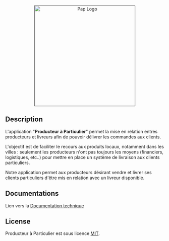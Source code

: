 <p align="center">
  <a href="" target="blank"><img src="../master/docs/res/pap_logo.png" width="320" alt="Pap Logo" /></a>
</p>
  
## Description

L'application "**Producteur à Particulier**" permet la mise en relation entres producteurs et livreurs afin de pouvoir délivrer les commandes aux clients.

L'objectif est de faciliter le recours aux produits locaux, notamment dans les villes : seulement les producteurs n'ont pas toujours les moyens (financiers, logistiques, etc..)
pour mettre en place un système de livraison aux clients particuliers.

Notre application permet aux producteurs désirant vendre et livrer ses clients particuliers d'être mis en relation avec un livreur disponible.

## Documentations

Lien vers la [Documentation technique](https://github.com/datskill/workshop-front/blob/master/docs/res/tech.md)

## License

Producteur à Particulier est sous licence [MIT](LICENSE).
